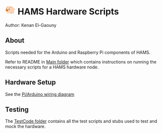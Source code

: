 # <a href="https://github.com/MajeedMirza/HAMS"><img border="0" alt="The Home Monitoring and Automation System" src="../Resources/icon.png" width="34" height="34" /></a> HAMS Hardware Scripts
Author: Kenan El-Gaouny

## About
Scripts needed for the Arduino and Raspberry Pi components of HAMS.

Refer to README in [Main folder](main) which contains instructions on running the necessary scripts for a HAMS hardware node.

## Hardware Setup
See the [Pi/Arduino wiring diagram](Resources/Arduino_Connection_Diagram.png)

## Testing
The [TestCode folder](TestCode) contains all the test scripts and stubs used to test and mock the hardware.
